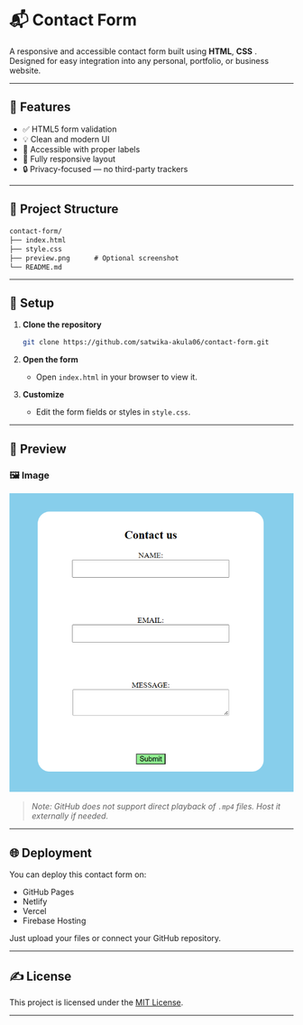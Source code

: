 # 📬 Contact Form

A responsive and accessible contact form built using **HTML**, **CSS** . Designed for easy integration into any personal, portfolio, or business website.

---

## 🚀 Features

- ✅ HTML5 form validation  
- 💡 Clean and modern UI  
- 🧠 Accessible with proper labels  
- 📱 Fully responsive layout  
- 🔒 Privacy-focused — no third-party trackers

---

## 📂 Project Structure

```
contact-form/
├── index.html
├── style.css
├── preview.png      # Optional screenshot
└── README.md
```

---

## 🔧 Setup

1. **Clone the repository**
   ```bash
   git clone https://github.com/satwika-akula06/contact-form.git
   ```

2. **Open the form**
   - Open `index.html` in your browser to view it.

3. **Customize**
   - Edit the form fields or styles in `style.css`.

---

## 📸 Preview

### 🖼️ Image  
![Form Preview](preview.png)


> _Note: GitHub does not support direct playback of `.mp4` files. Host it externally if needed._

---

## 🌐 Deployment

You can deploy this contact form on:

- GitHub Pages  
- Netlify  
- Vercel  
- Firebase Hosting  

Just upload your files or connect your GitHub repository.

---

## ✍️ License

This project is licensed under the [MIT License](LICENSE).

---


